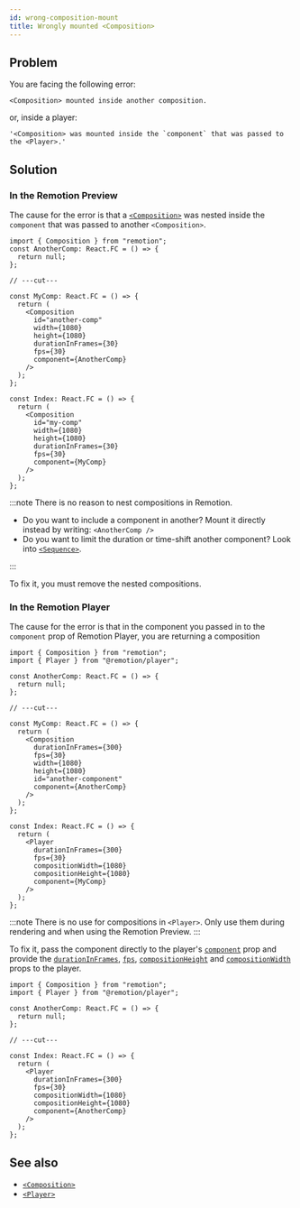 ```yaml
---
id: wrong-composition-mount
title: Wrongly mounted <Composition>
---
```


## Problem

You are facing the following error:

```
<Composition> mounted inside another composition.
```

or, inside a player:

```
'<Composition> was mounted inside the `component` that was passed to the <Player>.'
```

## Solution

### In the Remotion Preview

The cause for the error is that a [`<Composition>`](/docs/composition) was nested inside the `component` that was passed to another `<Composition>`.

```tsx twoslash title="❌"
import { Composition } from "remotion";
const AnotherComp: React.FC = () => {
  return null;
};

// ---cut---

const MyComp: React.FC = () => {
  return (
    <Composition
      id="another-comp"
      width={1080}
      height={1080}
      durationInFrames={30}
      fps={30}
      component={AnotherComp}
    />
  );
};

const Index: React.FC = () => {
  return (
    <Composition
      id="my-comp"
      width={1080}
      height={1080}
      durationInFrames={30}
      fps={30}
      component={MyComp}
    />
  );
};
```

:::note
There is no reason to nest compositions in Remotion.

- Do you want to include a component in another? Mount it directly instead by writing: `<AnotherComp />`
- Do you want to limit the duration or time-shift another component? Look into [`<Sequence>`](/docs/sequence).

:::

To fix it, you must remove the nested compositions.

### In the Remotion Player

The cause for the error is that in the component you passed in to the `component` prop of Remotion Player, you are returning a composition

```tsx twoslash title="❌"
import { Composition } from "remotion";
import { Player } from "@remotion/player";

const AnotherComp: React.FC = () => {
  return null;
};

// ---cut---

const MyComp: React.FC = () => {
  return (
    <Composition
      durationInFrames={300}
      fps={30}
      width={1080}
      height={1080}
      id="another-component"
      component={AnotherComp}
    />
  );
};

const Index: React.FC = () => {
  return (
    <Player
      durationInFrames={300}
      fps={30}
      compositionWidth={1080}
      compositionHeight={1080}
      component={MyComp}
    />
  );
};
```

:::note
There is no use for compositions in `<Player>`. Only use them during rendering and when using the Remotion Preview.
:::

To fix it, pass the component directly to the player's [`component`](/docs/player/api#component) prop and provide the [`durationInFrames`](/docs/player/api#durationinframes), [`fps`](/docs/player/api#fps), [`compositionHeight`](/docs/player/api#compositionheight) and [`compositionWidth`](/docs/player/api#durationinframes) props to the player.

```tsx twoslash title="✅"
import { Composition } from "remotion";
import { Player } from "@remotion/player";

const AnotherComp: React.FC = () => {
  return null;
};

// ---cut---

const Index: React.FC = () => {
  return (
    <Player
      durationInFrames={300}
      fps={30}
      compositionWidth={1080}
      compositionHeight={1080}
      component={AnotherComp}
    />
  );
};
```

## See also

- [`<Composition>`](/docs/composition)
- [`<Player>`](/docs/player)
